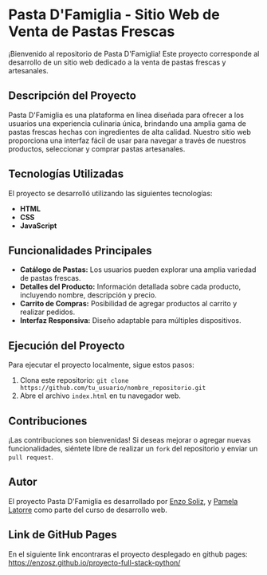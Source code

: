 # Pasta D'Famiglia - Sitio Web de Venta de Pastas Frescas

¡Bienvenido al repositorio de Pasta D'Famiglia! Este proyecto corresponde al desarrollo de un sitio web dedicado a la venta de pastas frescas y artesanales.

## Descripción del Proyecto

Pasta D'Famiglia es una plataforma en línea diseñada para ofrecer a los usuarios una experiencia culinaria única, brindando una amplia gama de pastas frescas hechas con ingredientes de alta calidad. Nuestro sitio web proporciona una interfaz fácil de usar para navegar a través de nuestros productos, seleccionar y comprar pastas artesanales.

## Tecnologías Utilizadas

El proyecto se desarrolló utilizando las siguientes tecnologías:

- **HTML**
- **CSS**
- **JavaScript**

## Funcionalidades Principales

- **Catálogo de Pastas:** Los usuarios pueden explorar una amplia variedad de pastas frescas.
- **Detalles del Producto:** Información detallada sobre cada producto, incluyendo nombre, descripción y precio.
- **Carrito de Compras:** Posibilidad de agregar productos al carrito y realizar pedidos.
- **Interfaz Responsiva:** Diseño adaptable para múltiples dispositivos.

## Ejecución del Proyecto

Para ejecutar el proyecto localmente, sigue estos pasos:

1. Clona este repositorio: `git clone https://github.com/tu_usuario/nombre_repositorio.git`
2. Abre el archivo `index.html` en tu navegador web.


## Contribuciones

¡Las contribuciones son bienvenidas! Si deseas mejorar o agregar nuevas funcionalidades, siéntete libre de realizar un `fork` del repositorio y enviar un `pull request`.

## Autor

El proyecto Pasta D'Famiglia es desarrollado por [Enzo Soliz](https://github.com/EnzoSz), y [Pamela Latorre](https://github.com/PamelaLatorre) como parte del curso de desarrollo web.

## Link de GitHub Pages

En el siguiente link encontraras el proyecto desplegado en github pages: https://enzosz.github.io/proyecto-full-stack-python/


